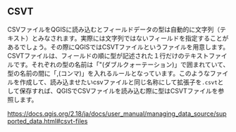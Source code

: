 ## CSVT
CSVファイルをQGISに読み込むとフィールドデータの型は自動的に文字列（テキスト）とみなされます。実際には文字列ではないフィールドを指定することがあるでしょう。その際にQGISではCSVTファイルというファイルを用意します。
CSVTファイルは、フィールドの順に型が記述された１行だけのテキストファイルです。それぞれの型の名前は「"(ダブルクォーテーション)」で囲まれていて、型の名前の間に「,(コンマ)」を入れるルールとなっています。このようなファイルを作成して、読み込ませたいcsvファイルと同じ名称にして拡張子を`.csvt`として保存すれば、QGISでCSVファイルを読み込む際に型はCSVTファイルを参照します。

https://docs.qgis.org/2.18/ja/docs/user_manual/managing_data_source/supported_data.html#csvt-files
